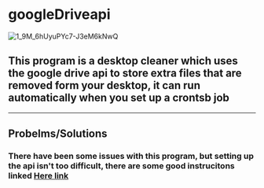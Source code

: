 # googleDriveapi


![1_9M_6hUyuPYc7-J3eM6kNwQ](https://github.com/AlessandroB1298/googleDriveapi/assets/98426727/8c82f9de-a6be-422c-ab70-f95dccfc15c1)


## This program is a desktop cleaner which uses the google drive api to store extra files that are removed form your desktop, it can run automatically when you set up a crontsb job



-----------------------------------------------------------------------------------------------------------------------------
## Probelms/Solutions

### There have been some issues with this program, but setting up the api isn't too difficult, there are some good instrucitons linked [Here link](https://developers.google.com/drive/api/quickstart/python)


